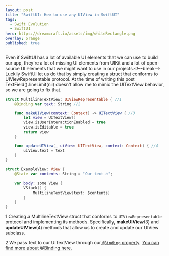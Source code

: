 ```yaml
---
layout: post
title: "SwiftUI: How to use any UIView in SwiftUI"
tags:
  - Swift Evolution
  - SwiftUI
hero: https://dreamcraft.io/assets/img/whiteRectangle.png
overlay: orange
published: true
---
```


Even if SwiftUI has a lot of available UI elements that we can use to build our app, they're a lot of missing UI elements from UIKit and a lot of open-source UI elements that we might want to use in our projects.<!–-break-–>  Luckily SwiftUI let us do that by simply creating a struct that conforms to UIViewRepresentable protocol. At the time of writing this post  TextField().lineLimit(nil)  doesn't allow me to mimic the UITextView behavior, so we are going to fix that.

```swift
struct MultilineTextView: UIViewRepresentable { //1
    @Binding var text: String //2

    func makeUIView(context: Context) -> UITextView { //3
        let view = UITextView()
        view.isUserInteractionEnabled = true
        view.isEditable = true
        return view
    }

    func updateUIView(_ uiView: UITextView, context: Context) { //4
        uiView.text = text
    }
}

struct ExampleView: View {
    @State var contents: String = "Our text 🔥";
    
    var body: some View {
        VStack() {
            MultilineTextView(text: $contents)
        }
    }
}
```

1 Creating a MultilineTextView struct that conforms to `UIViewRepresentable` protocol and implementing its methods. Specifically, **makeUIView**(3) and **updateUIView**(4) methods that allow us to create and update our UIView subclass.

2 We pass text to our UITextView through our[ `@Binding` property](https://dreamcraft.io/posts/swiftui-binding-wrapper). [You can find more about @Binding here.](https://dreamcraft.io/posts/swiftui-binding-wrapper)



